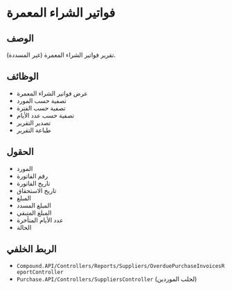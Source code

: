 # فواتير الشراء المعمرة

## الوصف
تقرير فواتير الشراء المعمرة (غير المسددة).

## الوظائف
- عرض فواتير الشراء المعمرة
- تصفية حسب المورد
- تصفية حسب الفترة
- تصفية حسب عدد الأيام
- تصدير التقرير
- طباعة التقرير

## الحقول
- المورد
- رقم الفاتورة
- تاريخ الفاتورة
- تاريخ الاستحقاق
- المبلغ
- المبلغ المسدد
- المبلغ المتبقي
- عدد الأيام المتأخرة
- الحالة

## الربط الخلفي
- `Compound.API/Controllers/Reports/Suppliers/OverduePurchaseInvoicesReportController`
- `Purchase.API/Controllers/SuppliersController` (لجلب الموردين)
